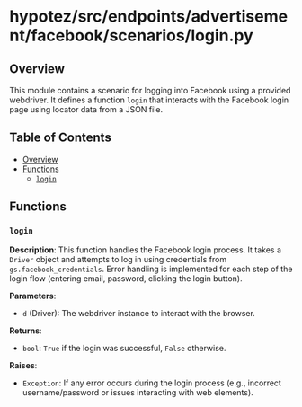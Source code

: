 # hypotez/src/endpoints/advertisement/facebook/scenarios/login.py

## Overview

This module contains a scenario for logging into Facebook using a provided webdriver.  It defines a function `login` that interacts with the Facebook login page using locator data from a JSON file.

## Table of Contents

* [Overview](#overview)
* [Functions](#functions)
    * [`login`](#login)


## Functions

### `login`

**Description**: This function handles the Facebook login process.  It takes a `Driver` object and attempts to log in using credentials from `gs.facebook_credentials`.  Error handling is implemented for each step of the login flow (entering email, password, clicking the login button).

**Parameters**:

* `d` (Driver): The webdriver instance to interact with the browser.

**Returns**:

* `bool`: `True` if the login was successful, `False` otherwise.

**Raises**:

* `Exception`: If any error occurs during the login process (e.g., incorrect username/password or issues interacting with web elements).